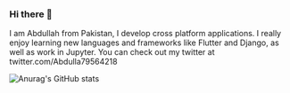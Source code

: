 ### Hi there 👋

I am Abdullah from Pakistan, I develop cross platform applications. I really enjoy learning new languages and frameworks like Flutter and Django, as well as work in Jupyter.
You can check out my twitter at twitter.com/Abdulla79564218

![Anurag's GitHub stats](https://github-readme-stats.vercel.app/api?username=anuraghazra&hide=stars,prs)
